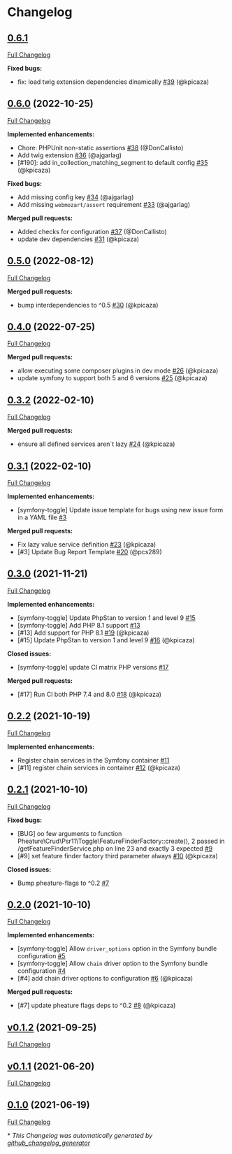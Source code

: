 # Changelog

## [0.6.1](https://github.com/pheature-flags/symfony-toggle/tree/0.6.1)

[Full Changelog](https://github.com/pheature-flags/symfony-toggle/compare/0.6.0...0.6.1)

**Fixed bugs:**

- fix: load twig extension dependencies dinamically [\#39](https://github.com/pheature-flags/symfony-toggle/pull/39) (@kpicaza)

## [0.6.0](https://github.com/pheature-flags/symfony-toggle/tree/0.6.0) (2022-10-25)

[Full Changelog](https://github.com/pheature-flags/symfony-toggle/compare/0.5.0...0.6.0)

**Implemented enhancements:**

- Chore: PHPUnit non-static assertions [\#38](https://github.com/pheature-flags/symfony-toggle/pull/38) (@DonCallisto)
- Add twig extension [\#36](https://github.com/pheature-flags/symfony-toggle/pull/36) (@ajgarlag)
- \[\#190\]: add in\_collection\_matching\_segment to default config [\#35](https://github.com/pheature-flags/symfony-toggle/pull/35) (@kpicaza)

**Fixed bugs:**

- Add missing config key [\#34](https://github.com/pheature-flags/symfony-toggle/pull/34) (@ajgarlag)
- Add missing `webmozart/assert` requirement [\#33](https://github.com/pheature-flags/symfony-toggle/pull/33) (@ajgarlag)

**Merged pull requests:**

- Added checks for configuration [\#37](https://github.com/pheature-flags/symfony-toggle/pull/37) (@DonCallisto)
- update dev dependencies [\#31](https://github.com/pheature-flags/symfony-toggle/pull/31) (@kpicaza)

## [0.5.0](https://github.com/pheature-flags/symfony-toggle/tree/0.5.0) (2022-08-12)

[Full Changelog](https://github.com/pheature-flags/symfony-toggle/compare/0.4.0...0.5.0)

**Merged pull requests:**

- bump interdependencies to ^0.5 [\#30](https://github.com/pheature-flags/symfony-toggle/pull/30) (@kpicaza)

## [0.4.0](https://github.com/pheature-flags/symfony-toggle/tree/0.4.0) (2022-07-25)

[Full Changelog](https://github.com/pheature-flags/symfony-toggle/compare/0.3.2...0.4.0)

**Merged pull requests:**

- allow executing some composer plugins in dev mode [\#26](https://github.com/pheature-flags/symfony-toggle/pull/26) (@kpicaza)
- update symfony to support both 5 and 6 versions [\#25](https://github.com/pheature-flags/symfony-toggle/pull/25) (@kpicaza)

## [0.3.2](https://github.com/pheature-flags/symfony-toggle/tree/0.3.2) (2022-02-10)

[Full Changelog](https://github.com/pheature-flags/symfony-toggle/compare/0.3.1...0.3.2)

**Merged pull requests:**

- ensure all defined services aren`t lazy [\#24](https://github.com/pheature-flags/symfony-toggle/pull/24) (@kpicaza)

## [0.3.1](https://github.com/pheature-flags/symfony-toggle/tree/0.3.1) (2022-02-10)

[Full Changelog](https://github.com/pheature-flags/symfony-toggle/compare/0.3.0...0.3.1)

**Implemented enhancements:**

- \[symfony-toggle\] Update issue template for bugs using new issue form in a YAML file [\#3](https://github.com/pheature-flags/symfony-toggle/issues/3)

**Merged pull requests:**

- Fix lazy value service definition [\#23](https://github.com/pheature-flags/symfony-toggle/pull/23) (@kpicaza)
- \[\#3\] Update Bug Report Template [\#20](https://github.com/pheature-flags/symfony-toggle/pull/20) (@pcs289)

## [0.3.0](https://github.com/pheature-flags/symfony-toggle/tree/0.3.0) (2021-11-21)

[Full Changelog](https://github.com/pheature-flags/symfony-toggle/compare/0.2.2...0.3.0)

**Implemented enhancements:**

- \[symfony-toggle\] Update PhpStan to version 1 and level 9 [\#15](https://github.com/pheature-flags/symfony-toggle/issues/15)
-  \[symfony-toggle\] Add PHP 8.1 support [\#13](https://github.com/pheature-flags/symfony-toggle/issues/13)
- \[\#13\] Add support for PHP 8.1 [\#19](https://github.com/pheature-flags/symfony-toggle/pull/19) (@kpicaza)
- \[\#15\] Update PhpStan to version 1 and level 9 [\#16](https://github.com/pheature-flags/symfony-toggle/pull/16) (@kpicaza)

**Closed issues:**

- \[symfony-toggle\] update CI matrix PHP versions [\#17](https://github.com/pheature-flags/symfony-toggle/issues/17)

**Merged pull requests:**

- \[\#17\] Run CI both PHP 7.4 and 8.0 [\#18](https://github.com/pheature-flags/symfony-toggle/pull/18) (@kpicaza)

## [0.2.2](https://github.com/pheature-flags/symfony-toggle/tree/0.2.2) (2021-10-19)

[Full Changelog](https://github.com/pheature-flags/symfony-toggle/compare/0.2.1...0.2.2)

**Implemented enhancements:**

- Register chain services in the Symfony container [\#11](https://github.com/pheature-flags/symfony-toggle/issues/11)
- \[\#11\] register chain services in container [\#12](https://github.com/pheature-flags/symfony-toggle/pull/12) (@kpicaza)

## [0.2.1](https://github.com/pheature-flags/symfony-toggle/tree/0.2.1) (2021-10-10)

[Full Changelog](https://github.com/pheature-flags/symfony-toggle/compare/0.2.0...0.2.1)

**Fixed bugs:**

- \[BUG\] oo few arguments to function Pheature\Crud\Psr11\Toggle\FeatureFinderFactory::create\(\), 2 passed in /getFeatureFinderService.php on line 23 and exactly 3 expected [\#9](https://github.com/pheature-flags/symfony-toggle/issues/9)
- \[\#9\] set feature finder factory third parameter always [\#10](https://github.com/pheature-flags/symfony-toggle/pull/10) (@kpicaza)

**Closed issues:**

- Bump pheature-flags to ^0.2 [\#7](https://github.com/pheature-flags/symfony-toggle/issues/7)

## [0.2.0](https://github.com/pheature-flags/symfony-toggle/tree/0.2.0) (2021-10-10)

[Full Changelog](https://github.com/pheature-flags/symfony-toggle/compare/v0.1.2...0.2.0)

**Implemented enhancements:**

- \[symfony-toggle\] Allow `driver_options` option in the Symfony bundle configuration [\#5](https://github.com/pheature-flags/symfony-toggle/issues/5)
- \[symfony-toggle\] Allow `chain` driver option to the Symfony bundle configuration [\#4](https://github.com/pheature-flags/symfony-toggle/issues/4)
- \[\#4\] add chain driver options to configuration [\#6](https://github.com/pheature-flags/symfony-toggle/pull/6) (@kpicaza)

**Merged pull requests:**

- \[\#7\] update pheature flags deps to ^0.2 [\#8](https://github.com/pheature-flags/symfony-toggle/pull/8) (@kpicaza)

## [v0.1.2](https://github.com/pheature-flags/symfony-toggle/tree/v0.1.2) (2021-09-25)

[Full Changelog](https://github.com/pheature-flags/symfony-toggle/compare/v0.1.1...v0.1.2)

## [v0.1.1](https://github.com/pheature-flags/symfony-toggle/tree/v0.1.1) (2021-06-20)

[Full Changelog](https://github.com/pheature-flags/symfony-toggle/compare/0.1.0...v0.1.1)

## [0.1.0](https://github.com/pheature-flags/symfony-toggle/tree/0.1.0) (2021-06-19)

[Full Changelog](https://github.com/pheature-flags/symfony-toggle/compare/e37430094803e2c9c010d44f3086553add03430e...0.1.0)



\* *This Changelog was automatically generated by [github_changelog_generator](https://github.com/github-changelog-generator/github-changelog-generator)*
